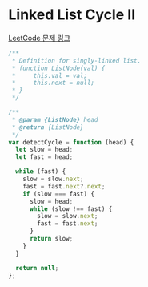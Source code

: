# Linked List Cycle II

[LeetCode 문제 링크](https://leetcode.com/problems/linked-list-cycle-ii)

```javascript
/**
 * Definition for singly-linked list.
 * function ListNode(val) {
 *     this.val = val;
 *     this.next = null;
 * }
 */

/**
 * @param {ListNode} head
 * @return {ListNode}
 */
var detectCycle = function (head) {
  let slow = head;
  let fast = head;

  while (fast) {
    slow = slow.next;
    fast = fast.next?.next;
    if (slow === fast) {
      slow = head;
      while (slow !== fast) {
        slow = slow.next;
        fast = fast.next;
      }
      return slow;
    }
  }

  return null;
};
```
